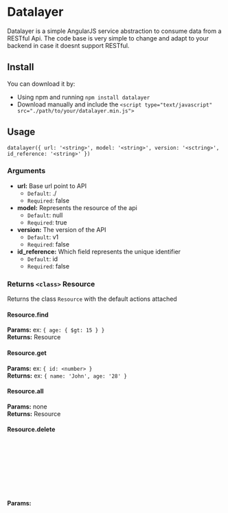 # Datalayer
Datalayer is a simple AngularJS service abstraction to consume data from a RESTful Api.
The code base is very simple to change and adapt to your backend in case it doesnt support RESTful.

## Install
You can download it by:
* Using npm and running `npm install datalayer`
* Download manually and include the `<script type="text/javascript" src="./path/to/your/datalayer.min.js">`

## Usage
`datalayer({ url: '<string>', model: '<string>', version: '<sctring>', id_reference: '<string>' })`

### Arguments
* **url:** Base url point to API
  * `Default`: ./
  * `Required`: false
* **model:** Represents the resource of the api
  * `Default`: null
  * `Required`: true
* **version:** The version of the API
  * `Default`: v1
  * `Required`: false
* **id_reference:** Which field represents the unique identifier
  * `Default`: id
  * `Required`: false

### Returns `<class>` Resource
Returns the class `Resource` with the default actions attached

#### Resource.find
**Params:** <object> ex: `{ age: { $gt: 15 } }`  
**Returns:** <array> Resource

#### Resource.get
**Params:** <object> ex: `{ id: <number> }`  
**Returns:** <object> ex: `{ name: 'John', age: '28' }`

#### Resource.all
**Params:** none  
**Returns:** <array> Resource

#### Resource.delete
**Params:** <object> ex: `{ id: <number> }`  
**Returns:** null

## Starter guide
```javascript
angular.module('app', ['datalayerModule'])
.controller('Controller', function (datalayer) {
  var User = datalayer({ model: 'users' });
});
```

## Code examples
```javascript
var User = datalayer({ model: 'users' });

var john = new User();
var carlos = User.get({ id: 10 });

john.name = 'John';
john.surname = 'Howard';
john.age = '28';

carlos.age = 29;

john.$save();   // insert
carlos.$save(); // update

User.find()
  .then(function (users) {
    for (var i = 0, len = users.length; i < len; i++) {
      if (users[i].age > 70) {
        users[i].status = 'inactive';
      }

      users[i].$save();   // update
    }
  })
  .catch(function (error) {
    console.log(error);
  });

User.delete({ id: 20 });  // delete
```

## Using events
@ TODO

## Modify
If your backend don't support RESTful you can easily alter the ajax call to
better fit your use case.

```javascript
function datalayer($rootScope, $http, $q) {

  Resource.find = function(filter) {
    var defer = $q.defer();

    /**
     * Add your $http call here
     * return a promise
     */

    return defer.promise;
  };

  Resource.get = function () {
    var defer = $q.defer();

    /**
     * Add your $http call here
     * return a promise
     */

    return defer.promise;
  };

  ...
}
```
